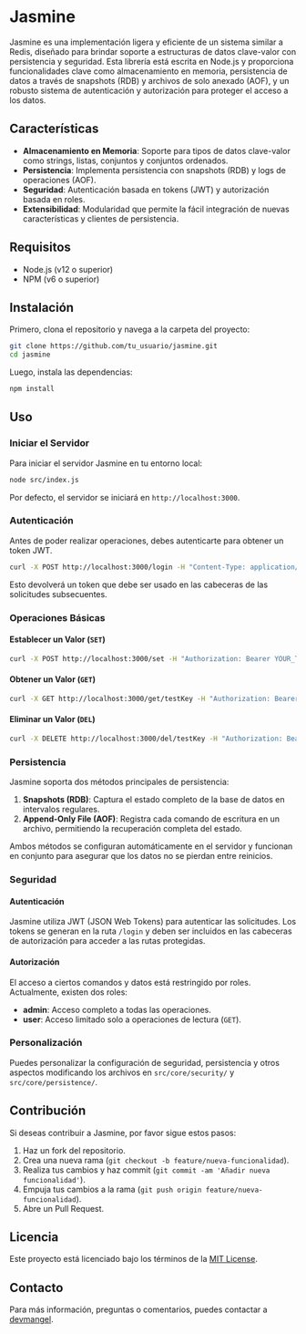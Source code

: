 
# Jasmine

Jasmine es una implementación ligera y eficiente de un sistema similar a Redis, diseñado para brindar soporte a estructuras de datos clave-valor con persistencia y seguridad. Esta librería está escrita en Node.js y proporciona funcionalidades clave como almacenamiento en memoria, persistencia de datos a través de snapshots (RDB) y archivos de solo anexado (AOF), y un robusto sistema de autenticación y autorización para proteger el acceso a los datos.

## Características

- **Almacenamiento en Memoria**: Soporte para tipos de datos clave-valor como strings, listas, conjuntos y conjuntos ordenados.
- **Persistencia**: Implementa persistencia con snapshots (RDB) y logs de operaciones (AOF).
- **Seguridad**: Autenticación basada en tokens (JWT) y autorización basada en roles.
- **Extensibilidad**: Modularidad que permite la fácil integración de nuevas características y clientes de persistencia.

## Requisitos

- Node.js (v12 o superior)
- NPM (v6 o superior)

## Instalación

Primero, clona el repositorio y navega a la carpeta del proyecto:

```bash
git clone https://github.com/tu_usuario/jasmine.git
cd jasmine
```

Luego, instala las dependencias:

```bash
npm install
```

## Uso

### Iniciar el Servidor

Para iniciar el servidor Jasmine en tu entorno local:

```bash
node src/index.js
```

Por defecto, el servidor se iniciará en `http://localhost:3000`.

### Autenticación

Antes de poder realizar operaciones, debes autenticarte para obtener un token JWT.

```bash
curl -X POST http://localhost:3000/login -H "Content-Type: application/json" -d '{"username": "admin", "password": "password"}'
```

Esto devolverá un token que debe ser usado en las cabeceras de las solicitudes subsecuentes.

### Operaciones Básicas

#### Establecer un Valor (`SET`)

```bash
curl -X POST http://localhost:3000/set -H "Authorization: Bearer YOUR_TOKEN" -H "Content-Type: application/json" -d '{"key": "testKey", "value": "testValue"}'
```

#### Obtener un Valor (`GET`)

```bash
curl -X GET http://localhost:3000/get/testKey -H "Authorization: Bearer YOUR_TOKEN"
```

#### Eliminar un Valor (`DEL`)

```bash
curl -X DELETE http://localhost:3000/del/testKey -H "Authorization: Bearer YOUR_TOKEN"
```

### Persistencia

Jasmine soporta dos métodos principales de persistencia:

1. **Snapshots (RDB)**: Captura el estado completo de la base de datos en intervalos regulares.
2. **Append-Only File (AOF)**: Registra cada comando de escritura en un archivo, permitiendo la recuperación completa del estado.

Ambos métodos se configuran automáticamente en el servidor y funcionan en conjunto para asegurar que los datos no se pierdan entre reinicios.

### Seguridad

#### Autenticación

Jasmine utiliza JWT (JSON Web Tokens) para autenticar las solicitudes. Los tokens se generan en la ruta `/login` y deben ser incluidos en las cabeceras de autorización para acceder a las rutas protegidas.

#### Autorización

El acceso a ciertos comandos y datos está restringido por roles. Actualmente, existen dos roles:

- **admin**: Acceso completo a todas las operaciones.
- **user**: Acceso limitado solo a operaciones de lectura (`GET`).

### Personalización

Puedes personalizar la configuración de seguridad, persistencia y otros aspectos modificando los archivos en `src/core/security/` y `src/core/persistence/`.

## Contribución

Si deseas contribuir a Jasmine, por favor sigue estos pasos:

1. Haz un fork del repositorio.
2. Crea una nueva rama (`git checkout -b feature/nueva-funcionalidad`).
3. Realiza tus cambios y haz commit (`git commit -am 'Añadir nueva funcionalidad'`).
4. Empuja tus cambios a la rama (`git push origin feature/nueva-funcionalidad`).
5. Abre un Pull Request.

## Licencia

Este proyecto está licenciado bajo los términos de la [MIT License](LICENSE).

## Contacto

Para más información, preguntas o comentarios, puedes contactar a [devmangel](mailto:soporte@productos-ai.com).
